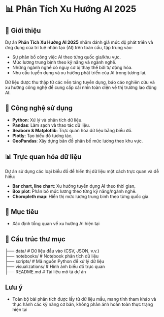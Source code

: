 # 📊 Phân Tích Xu Hướng AI 2025  

## 📌 Giới thiệu  

Dự án **Phân Tích Xu Hướng AI 2025** nhằm đánh giá mức độ phát triển và ứng dụng của trí tuệ nhân tạo (AI) trên toàn cầu, tập trung vào:  
- Sự phân bổ công việc AI theo từng quốc gia/khu vực.  
- Mức lương trung bình theo kỹ năng và ngành nghề.  
- Những ngành nghề có nguy cơ bị thay thế bởi tự động hóa.  
- Nhu cầu tuyển dụng và xu hướng phát triển của AI trong tương lai.  

Dữ liệu được thu thập từ các nền tảng tuyển dụng, báo cáo nghiên cứu và xu hướng công nghệ để cung cấp cái nhìn toàn diện về thị trường lao động AI.  

## 🚀 Công nghệ sử dụng  

- **Python**: Xử lý và phân tích dữ liệu.  
- **Pandas**: Làm sạch và thao tác dữ liệu.  
- **Seaborn & Matplotlib**: Trực quan hóa dữ liệu bằng biểu đồ.  
- **Plotly**: Tạo biểu đồ tương tác.  
- **GeoPandas**: Xây dựng bản đồ phân bố mức lương theo khu vực.  

## 📊 Trực quan hóa dữ liệu  

Dự án sử dụng các loại biểu đồ để hiển thị dữ liệu một cách trực quan và dễ hiểu:  
- **Bar chart, line chart**: Xu hướng tuyển dụng AI theo thời gian.  
- **Box plot**: Phân bố mức lương theo từng kỹ năng/ngành nghề.  
- **Choropleth map**: Hiển thị mức lương trung bình theo từng quốc gia.  

## 🎯 Mục tiêu  

- Xác định tổng quan về xu hướng AI hiện tại

## 📂 Cấu trúc thư mục  
├── data/ # Dữ liệu đầu vào (CSV, JSON, v.v.)  
├── notebooks/ # Notebook phân tích dữ liệu  
├── scripts/ # Mã nguồn Python để xử lý dữ liệu  
├── visualizations/ # Hình ảnh biểu đồ trực quan  
├── README.md # Tài liệu mô tả dự án  

## Lưu ý
- Toàn bộ bài phân tích được lấy từ dữ liệu mẫu, mang tính tham khảo và thực hành các kỹ năng cơ bản, không phản ánh hoàn toàn thực trạng hiện tại
